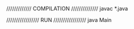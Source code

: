 ///////////// COMPILATION ////////////// 
javac *.java

///////////////// RUN ///////////////// 
java Main
